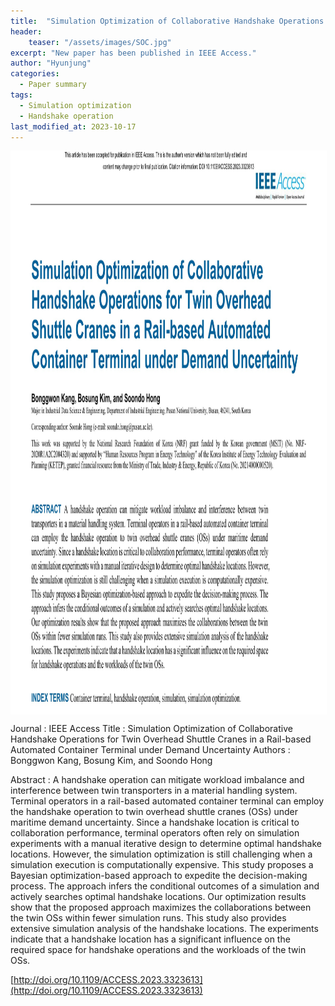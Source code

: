 ```yaml
---
title:  "Simulation Optimization of Collaborative Handshake Operations for Twin Overhead Shuttle Cranes in a Rail-based Automated Container Terminal under Demand Uncertainty"
header:
    teaser: "/assets/images/SOC.jpg"
excerpt: "New paper has been published in IEEE Access."
author: "Hyunjung"
categories:
  - Paper summary
tags:
  - Simulation optimization
  - Handshake operation
last_modified_at: 2023-10-17
---
```

<img align="center" width="900" height="900" style="border: 1px solid white" src="/assets/images/SOC.jpg">

Journal : IEEE Access
Title : Simulation Optimization of Collaborative Handshake Operations for Twin Overhead Shuttle Cranes in a Rail-based Automated Container Terminal under Demand Uncertainty
Authors : Bonggwon Kang, Bosung Kim, and Soondo Hong

Abstract : A handshake operation can mitigate workload imbalance and interference between twin transporters in a material handling system. Terminal operators in a rail-based automated container terminal can employ the handshake operation to twin overhead shuttle cranes (OSs) under maritime demand uncertainty. Since a handshake location is critical to collaboration performance, terminal operators often rely on simulation experiments with a manual iterative design to determine optimal handshake locations. However, the simulation optimization is still challenging when a simulation execution is computationally expensive. This study proposes a Bayesian optimization-based approach to expedite the decision-making process. The approach infers the conditional outcomes of a simulation and actively searches optimal handshake locations. Our optimization results show that the proposed approach maximizes the collaborations between the twin OSs within fewer simulation runs. This study also provides extensive simulation analysis of the handshake locations. The experiments indicate that a handshake location has a significant influence on the required space for handshake operations and the workloads of the twin OSs.


[http://doi.org/10.1109/ACCESS.2023.3323613](http://doi.org/10.1109/ACCESS.2023.3323613)